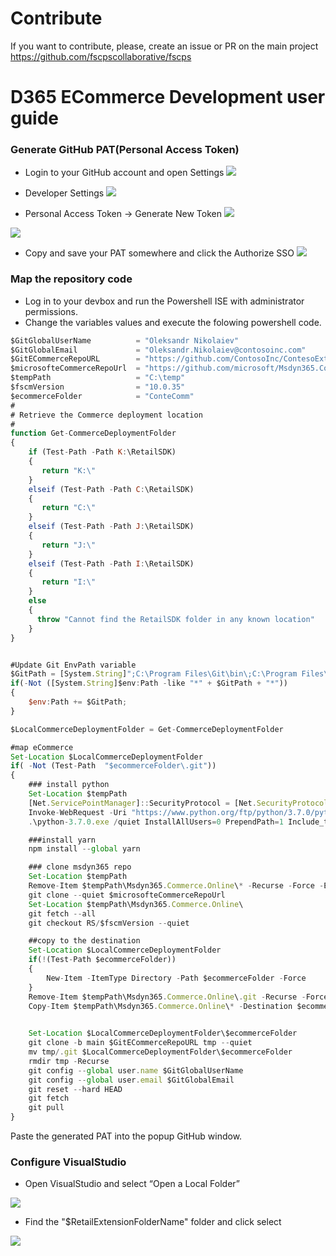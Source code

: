 # **Contribute**
If you want to contribute, please, create an issue or  PR on the main project https://github.com/fscpscollaborative/fscps

# D365 ECommerce Development user guide 


### Generate GitHub PAT(Personal Access Token)

- Login to your GitHub account and open Settings 
![](https://raw.githubusercontent.com/ciellosinc/FSC-PS/main/Scenarios/images/fsc_dev_a.png)

- Developer Settings 
![](https://raw.githubusercontent.com/ciellosinc/FSC-PS/main/Scenarios/images/fsc_dev_b.png)

- Personal Access Token -> Generate New Token 
 ![](https://raw.githubusercontent.com/ciellosinc/FSC-PS/main/Scenarios/images/fsc_dev_c.png)

 ![](https://raw.githubusercontent.com/ciellosinc/FSC-PS/main/Scenarios/images/fsc_dev_d.png)

- Copy and save your PAT somewhere and click the Authorize SSO 
![](https://raw.githubusercontent.com/ciellosinc/FSC-PS/main/Scenarios/images/fsc_dev_e.png)

### Map the repository code
- Log in to your devbox and run the Powershell ISE with administrator permissions.
- Change the variables values and execute the folowing powershell code.

~~~javascript
$GitGlobalUserName          = "Oleksandr Nikolaiev"
$GitGlobalEmail             = "Oleksandr.Nikolaiev@contosoinc.com"
$GitECommerceRepoURL        = "https://github.com/ContosoInc/ContesoExt-dynamics-365-Ecommerce.git"
$microsofteCommerceRepoUrl  = "https://github.com/microsoft/Msdyn365.Commerce.Online.git"
$tempPath                   = "C:\temp"
$fscmVersion                = "10.0.35"
$ecommerceFolder            = "ConteComm"
#
# Retrieve the Commerce deployment location 
#
function Get-CommerceDeploymentFolder
{
    if (Test-Path -Path K:\RetailSDK)
    {
       return "K:\"
    }
    elseif (Test-Path -Path C:\RetailSDK)
    {
       return "C:\"
    }
    elseif (Test-Path -Path J:\RetailSDK)
    {
       return "J:\"
    }
    elseif (Test-Path -Path I:\RetailSDK)
    {
       return "I:\"
    }
    else
    {
      throw "Cannot find the RetailSDK folder in any known location"
    }
}


#Update Git EnvPath variable
$GitPath = [System.String]";C:\Program Files\Git\bin\;C:\Program Files\Git\cmd\";
if(-Not ([System.String]$env:Path -like "*" + $GitPath + "*"))
{
    $env:Path += $GitPath;
}

$LocalCommerceDeploymentFolder = Get-CommerceDeploymentFolder

#map eCommerce
Set-Location $LocalCommerceDeploymentFolder 
if( -Not (Test-Path  "$ecommerceFolder\.git")) 
{ 
    ### install python
    Set-Location $tempPath
    [Net.ServicePointManager]::SecurityProtocol = [Net.SecurityProtocolType]::Tls12
    Invoke-WebRequest -Uri "https://www.python.org/ftp/python/3.7.0/python-3.7.0.exe" -OutFile "$tempPath\python-3.7.0.exe"
    .\python-3.7.0.exe /quiet InstallAllUsers=0 PrependPath=1 Include_test=0

    ###install yarn 
    npm install --global yarn

    ### clone msdyn365 repo
    Set-Location $tempPath
    Remove-Item $tempPath\Msdyn365.Commerce.Online\* -Recurse -Force -ErrorAction SilentlyContinue
    git clone --quiet $microsofteCommerceRepoUrl
    Set-Location $tempPath\Msdyn365.Commerce.Online\
    git fetch --all
    git checkout RS/$fscmVersion --quiet

    ##copy to the destination
    Set-Location $LocalCommerceDeploymentFolder
    if(!(Test-Path $ecommerceFolder))
    {
        New-Item -ItemType Directory -Path $ecommerceFolder -Force
    }
    Remove-Item $tempPath\Msdyn365.Commerce.Online\.git -Recurse -Force -ErrorAction SilentlyContinue
    Copy-Item $tempPath\Msdyn365.Commerce.Online\* -Destination $ecommerceFolder -Recurse -Force

    
    Set-Location $LocalCommerceDeploymentFolder\$ecommerceFolder
    git clone -b main $GitECommerceRepoURL tmp --quiet 
    mv tmp/.git $LocalCommerceDeploymentFolder\$ecommerceFolder 
    rmdir tmp -Recurse 
    git config --global user.name $GitGlobalUserName 
    git config --global user.email $GitGlobalEmail 
    git reset --hard HEAD 
    git fetch  
    git pull 
}  


~~~

Paste the generated PAT into the popup GitHub window.

### Configure VisualStudio
- Open VisualStudio and select “Open a Local Folder”

![](https://raw.githubusercontent.com/ciellosinc/FSC-PS/main/Scenarios/images/fsc_dev_f.png)

- Find the "$RetailExtensionFolderName" folder and click select 

![](https://raw.githubusercontent.com/ciellosinc/FSC-PS/main/Scenarios/images/fsc_dev_g.png)
